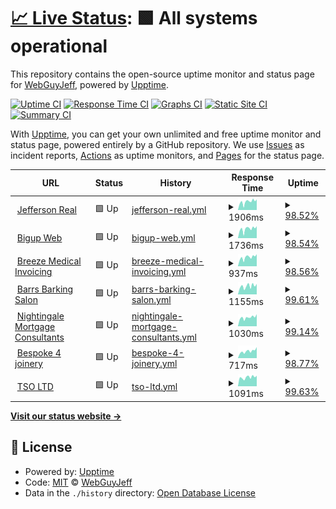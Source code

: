 # [📈 Live Status](https://WebGuyJeff.github.io/my-site-uptime-monitor): <!--live status--> **🟩 All systems operational**

This repository contains the open-source uptime monitor and status page for [WebGuyJeff](https://WebGuyJeff.github.io/my-site-uptime-monitor), powered by [Upptime](https://github.com/upptime/upptime).

[![Uptime CI](https://github.com/WebGuyJeff/my-site-uptime-monitor/workflows/Uptime%20CI/badge.svg)](https://github.com/WebGuyJeff/my-site-uptime-monitor/actions?query=workflow%3A%22Uptime+CI%22)
[![Response Time CI](https://github.com/WebGuyJeff/my-site-uptime-monitor/workflows/Response%20Time%20CI/badge.svg)](https://github.com/WebGuyJeff/my-site-uptime-monitor/actions?query=workflow%3A%22Response+Time+CI%22)
[![Graphs CI](https://github.com/BWebGuyJeff/my-site-uptime-monitor/workflows/Graphs%20CI/badge.svg)](https://github.com/WebGuyJeff/my-site-uptime-monitor/actions?query=workflow%3A%22Graphs+CI%22)
[![Static Site CI](https://github.com/WebGuyJeff/my-site-uptime-monitor/workflows/Static%20Site%20CI/badge.svg)](https://github.com/WebGuyJeff/my-site-uptime-monitor/actions?query=workflow%3A%22Static+Site+CI%22)
[![Summary CI](https://github.com/WebGuyJeff/my-site-uptime-monitor/workflows/Summary%20CI/badge.svg)](https://github.com/WebGuyJeff/my-site-uptime-monitor/actions?query=workflow%3A%22Summary+CI%22)

With [Upptime](https://upptime.js.org), you can get your own unlimited and free uptime monitor and status page, powered entirely by a GitHub repository. We use [Issues](https://github.com/WebGuyJeff/my-site-uptime-monitor/issues) as incident reports, [Actions](https://github.com/WebGuyJeff/my-site-uptime-monitor/actions) as uptime monitors, and [Pages](https://WebGuyJeff.github.io/my-site-uptime-monitor) for the status page.

<!--start: status pages-->
<!-- This summary is generated by Upptime (https://github.com/upptime/upptime) -->
<!-- Do not edit this manually, your changes will be overwritten -->
<!-- prettier-ignore -->
| URL | Status | History | Response Time | Uptime |
| --- | ------ | ------- | ------------- | ------ |
| <img alt="" src="https://icons.duckduckgo.com/ip3/jeffersonreal.uk.ico" height="13"> [Jefferson Real](https://jeffersonreal.uk) | 🟩 Up | [jefferson-real.yml](https://github.com/WebGuyJeff/my-site-uptime-monitor/commits/HEAD/history/jefferson-real.yml) | <details><summary><img alt="Response time graph" src="./graphs/jefferson-real/response-time-week.png" height="20"> 1906ms</summary><br><a href="https://WebGuyJeff.github.io/my-site-uptime-monitor/history/jefferson-real"><img alt="Response time 1198" src="https://img.shields.io/endpoint?url=https%3A%2F%2Fraw.githubusercontent.com%2FWebGuyJeff%2Fmy-site-uptime-monitor%2FHEAD%2Fapi%2Fjefferson-real%2Fresponse-time.json"></a><br><a href="https://WebGuyJeff.github.io/my-site-uptime-monitor/history/jefferson-real"><img alt="24-hour response time 1929" src="https://img.shields.io/endpoint?url=https%3A%2F%2Fraw.githubusercontent.com%2FWebGuyJeff%2Fmy-site-uptime-monitor%2FHEAD%2Fapi%2Fjefferson-real%2Fresponse-time-day.json"></a><br><a href="https://WebGuyJeff.github.io/my-site-uptime-monitor/history/jefferson-real"><img alt="7-day response time 1906" src="https://img.shields.io/endpoint?url=https%3A%2F%2Fraw.githubusercontent.com%2FWebGuyJeff%2Fmy-site-uptime-monitor%2FHEAD%2Fapi%2Fjefferson-real%2Fresponse-time-week.json"></a><br><a href="https://WebGuyJeff.github.io/my-site-uptime-monitor/history/jefferson-real"><img alt="30-day response time 2007" src="https://img.shields.io/endpoint?url=https%3A%2F%2Fraw.githubusercontent.com%2FWebGuyJeff%2Fmy-site-uptime-monitor%2FHEAD%2Fapi%2Fjefferson-real%2Fresponse-time-month.json"></a><br><a href="https://WebGuyJeff.github.io/my-site-uptime-monitor/history/jefferson-real"><img alt="1-year response time 1338" src="https://img.shields.io/endpoint?url=https%3A%2F%2Fraw.githubusercontent.com%2FWebGuyJeff%2Fmy-site-uptime-monitor%2FHEAD%2Fapi%2Fjefferson-real%2Fresponse-time-year.json"></a></details> | <details><summary><a href="https://WebGuyJeff.github.io/my-site-uptime-monitor/history/jefferson-real">98.52%</a></summary><a href="https://WebGuyJeff.github.io/my-site-uptime-monitor/history/jefferson-real"><img alt="All-time uptime 99.35%" src="https://img.shields.io/endpoint?url=https%3A%2F%2Fraw.githubusercontent.com%2FWebGuyJeff%2Fmy-site-uptime-monitor%2FHEAD%2Fapi%2Fjefferson-real%2Fuptime.json"></a><br><a href="https://WebGuyJeff.github.io/my-site-uptime-monitor/history/jefferson-real"><img alt="24-hour uptime 90.81%" src="https://img.shields.io/endpoint?url=https%3A%2F%2Fraw.githubusercontent.com%2FWebGuyJeff%2Fmy-site-uptime-monitor%2FHEAD%2Fapi%2Fjefferson-real%2Fuptime-day.json"></a><br><a href="https://WebGuyJeff.github.io/my-site-uptime-monitor/history/jefferson-real"><img alt="7-day uptime 98.52%" src="https://img.shields.io/endpoint?url=https%3A%2F%2Fraw.githubusercontent.com%2FWebGuyJeff%2Fmy-site-uptime-monitor%2FHEAD%2Fapi%2Fjefferson-real%2Fuptime-week.json"></a><br><a href="https://WebGuyJeff.github.io/my-site-uptime-monitor/history/jefferson-real"><img alt="30-day uptime 99.45%" src="https://img.shields.io/endpoint?url=https%3A%2F%2Fraw.githubusercontent.com%2FWebGuyJeff%2Fmy-site-uptime-monitor%2FHEAD%2Fapi%2Fjefferson-real%2Fuptime-month.json"></a><br><a href="https://WebGuyJeff.github.io/my-site-uptime-monitor/history/jefferson-real"><img alt="1-year uptime 99.76%" src="https://img.shields.io/endpoint?url=https%3A%2F%2Fraw.githubusercontent.com%2FWebGuyJeff%2Fmy-site-uptime-monitor%2FHEAD%2Fapi%2Fjefferson-real%2Fuptime-year.json"></a></details>
| <img alt="" src="https://icons.duckduckgo.com/ip3/bigupweb.uk.ico" height="13"> [Bigup Web](https://bigupweb.uk) | 🟩 Up | [bigup-web.yml](https://github.com/WebGuyJeff/my-site-uptime-monitor/commits/HEAD/history/bigup-web.yml) | <details><summary><img alt="Response time graph" src="./graphs/bigup-web/response-time-week.png" height="20"> 1736ms</summary><br><a href="https://WebGuyJeff.github.io/my-site-uptime-monitor/history/bigup-web"><img alt="Response time 1535" src="https://img.shields.io/endpoint?url=https%3A%2F%2Fraw.githubusercontent.com%2FWebGuyJeff%2Fmy-site-uptime-monitor%2FHEAD%2Fapi%2Fbigup-web%2Fresponse-time.json"></a><br><a href="https://WebGuyJeff.github.io/my-site-uptime-monitor/history/bigup-web"><img alt="24-hour response time 1698" src="https://img.shields.io/endpoint?url=https%3A%2F%2Fraw.githubusercontent.com%2FWebGuyJeff%2Fmy-site-uptime-monitor%2FHEAD%2Fapi%2Fbigup-web%2Fresponse-time-day.json"></a><br><a href="https://WebGuyJeff.github.io/my-site-uptime-monitor/history/bigup-web"><img alt="7-day response time 1736" src="https://img.shields.io/endpoint?url=https%3A%2F%2Fraw.githubusercontent.com%2FWebGuyJeff%2Fmy-site-uptime-monitor%2FHEAD%2Fapi%2Fbigup-web%2Fresponse-time-week.json"></a><br><a href="https://WebGuyJeff.github.io/my-site-uptime-monitor/history/bigup-web"><img alt="30-day response time 1999" src="https://img.shields.io/endpoint?url=https%3A%2F%2Fraw.githubusercontent.com%2FWebGuyJeff%2Fmy-site-uptime-monitor%2FHEAD%2Fapi%2Fbigup-web%2Fresponse-time-month.json"></a><br><a href="https://WebGuyJeff.github.io/my-site-uptime-monitor/history/bigup-web"><img alt="1-year response time 1913" src="https://img.shields.io/endpoint?url=https%3A%2F%2Fraw.githubusercontent.com%2FWebGuyJeff%2Fmy-site-uptime-monitor%2FHEAD%2Fapi%2Fbigup-web%2Fresponse-time-year.json"></a></details> | <details><summary><a href="https://WebGuyJeff.github.io/my-site-uptime-monitor/history/bigup-web">98.54%</a></summary><a href="https://WebGuyJeff.github.io/my-site-uptime-monitor/history/bigup-web"><img alt="All-time uptime 99.89%" src="https://img.shields.io/endpoint?url=https%3A%2F%2Fraw.githubusercontent.com%2FWebGuyJeff%2Fmy-site-uptime-monitor%2FHEAD%2Fapi%2Fbigup-web%2Fuptime.json"></a><br><a href="https://WebGuyJeff.github.io/my-site-uptime-monitor/history/bigup-web"><img alt="24-hour uptime 90.94%" src="https://img.shields.io/endpoint?url=https%3A%2F%2Fraw.githubusercontent.com%2FWebGuyJeff%2Fmy-site-uptime-monitor%2FHEAD%2Fapi%2Fbigup-web%2Fuptime-day.json"></a><br><a href="https://WebGuyJeff.github.io/my-site-uptime-monitor/history/bigup-web"><img alt="7-day uptime 98.54%" src="https://img.shields.io/endpoint?url=https%3A%2F%2Fraw.githubusercontent.com%2FWebGuyJeff%2Fmy-site-uptime-monitor%2FHEAD%2Fapi%2Fbigup-web%2Fuptime-week.json"></a><br><a href="https://WebGuyJeff.github.io/my-site-uptime-monitor/history/bigup-web"><img alt="30-day uptime 99.41%" src="https://img.shields.io/endpoint?url=https%3A%2F%2Fraw.githubusercontent.com%2FWebGuyJeff%2Fmy-site-uptime-monitor%2FHEAD%2Fapi%2Fbigup-web%2Fuptime-month.json"></a><br><a href="https://WebGuyJeff.github.io/my-site-uptime-monitor/history/bigup-web"><img alt="1-year uptime 99.75%" src="https://img.shields.io/endpoint?url=https%3A%2F%2Fraw.githubusercontent.com%2FWebGuyJeff%2Fmy-site-uptime-monitor%2FHEAD%2Fapi%2Fbigup-web%2Fuptime-year.json"></a></details>
| <img alt="" src="https://icons.duckduckgo.com/ip3/breezemedicalinvoicing.com.ico" height="13"> [Breeze Medical Invoicing](https://breezemedicalinvoicing.com) | 🟩 Up | [breeze-medical-invoicing.yml](https://github.com/WebGuyJeff/my-site-uptime-monitor/commits/HEAD/history/breeze-medical-invoicing.yml) | <details><summary><img alt="Response time graph" src="./graphs/breeze-medical-invoicing/response-time-week.png" height="20"> 937ms</summary><br><a href="https://WebGuyJeff.github.io/my-site-uptime-monitor/history/breeze-medical-invoicing"><img alt="Response time 2031" src="https://img.shields.io/endpoint?url=https%3A%2F%2Fraw.githubusercontent.com%2FWebGuyJeff%2Fmy-site-uptime-monitor%2FHEAD%2Fapi%2Fbreeze-medical-invoicing%2Fresponse-time.json"></a><br><a href="https://WebGuyJeff.github.io/my-site-uptime-monitor/history/breeze-medical-invoicing"><img alt="24-hour response time 917" src="https://img.shields.io/endpoint?url=https%3A%2F%2Fraw.githubusercontent.com%2FWebGuyJeff%2Fmy-site-uptime-monitor%2FHEAD%2Fapi%2Fbreeze-medical-invoicing%2Fresponse-time-day.json"></a><br><a href="https://WebGuyJeff.github.io/my-site-uptime-monitor/history/breeze-medical-invoicing"><img alt="7-day response time 937" src="https://img.shields.io/endpoint?url=https%3A%2F%2Fraw.githubusercontent.com%2FWebGuyJeff%2Fmy-site-uptime-monitor%2FHEAD%2Fapi%2Fbreeze-medical-invoicing%2Fresponse-time-week.json"></a><br><a href="https://WebGuyJeff.github.io/my-site-uptime-monitor/history/breeze-medical-invoicing"><img alt="30-day response time 1003" src="https://img.shields.io/endpoint?url=https%3A%2F%2Fraw.githubusercontent.com%2FWebGuyJeff%2Fmy-site-uptime-monitor%2FHEAD%2Fapi%2Fbreeze-medical-invoicing%2Fresponse-time-month.json"></a><br><a href="https://WebGuyJeff.github.io/my-site-uptime-monitor/history/breeze-medical-invoicing"><img alt="1-year response time 1950" src="https://img.shields.io/endpoint?url=https%3A%2F%2Fraw.githubusercontent.com%2FWebGuyJeff%2Fmy-site-uptime-monitor%2FHEAD%2Fapi%2Fbreeze-medical-invoicing%2Fresponse-time-year.json"></a></details> | <details><summary><a href="https://WebGuyJeff.github.io/my-site-uptime-monitor/history/breeze-medical-invoicing">98.56%</a></summary><a href="https://WebGuyJeff.github.io/my-site-uptime-monitor/history/breeze-medical-invoicing"><img alt="All-time uptime 99.88%" src="https://img.shields.io/endpoint?url=https%3A%2F%2Fraw.githubusercontent.com%2FWebGuyJeff%2Fmy-site-uptime-monitor%2FHEAD%2Fapi%2Fbreeze-medical-invoicing%2Fuptime.json"></a><br><a href="https://WebGuyJeff.github.io/my-site-uptime-monitor/history/breeze-medical-invoicing"><img alt="24-hour uptime 91.07%" src="https://img.shields.io/endpoint?url=https%3A%2F%2Fraw.githubusercontent.com%2FWebGuyJeff%2Fmy-site-uptime-monitor%2FHEAD%2Fapi%2Fbreeze-medical-invoicing%2Fuptime-day.json"></a><br><a href="https://WebGuyJeff.github.io/my-site-uptime-monitor/history/breeze-medical-invoicing"><img alt="7-day uptime 98.56%" src="https://img.shields.io/endpoint?url=https%3A%2F%2Fraw.githubusercontent.com%2FWebGuyJeff%2Fmy-site-uptime-monitor%2FHEAD%2Fapi%2Fbreeze-medical-invoicing%2Fuptime-week.json"></a><br><a href="https://WebGuyJeff.github.io/my-site-uptime-monitor/history/breeze-medical-invoicing"><img alt="30-day uptime 99.47%" src="https://img.shields.io/endpoint?url=https%3A%2F%2Fraw.githubusercontent.com%2FWebGuyJeff%2Fmy-site-uptime-monitor%2FHEAD%2Fapi%2Fbreeze-medical-invoicing%2Fuptime-month.json"></a><br><a href="https://WebGuyJeff.github.io/my-site-uptime-monitor/history/breeze-medical-invoicing"><img alt="1-year uptime 99.78%" src="https://img.shields.io/endpoint?url=https%3A%2F%2Fraw.githubusercontent.com%2FWebGuyJeff%2Fmy-site-uptime-monitor%2FHEAD%2Fapi%2Fbreeze-medical-invoicing%2Fuptime-year.json"></a></details>
| <img alt="" src="https://icons.duckduckgo.com/ip3/barrsbarkingsalon.co.uk.ico" height="13"> [Barrs Barking Salon](https://barrsbarkingsalon.co.uk) | 🟩 Up | [barrs-barking-salon.yml](https://github.com/WebGuyJeff/my-site-uptime-monitor/commits/HEAD/history/barrs-barking-salon.yml) | <details><summary><img alt="Response time graph" src="./graphs/barrs-barking-salon/response-time-week.png" height="20"> 1155ms</summary><br><a href="https://WebGuyJeff.github.io/my-site-uptime-monitor/history/barrs-barking-salon"><img alt="Response time 1042" src="https://img.shields.io/endpoint?url=https%3A%2F%2Fraw.githubusercontent.com%2FWebGuyJeff%2Fmy-site-uptime-monitor%2FHEAD%2Fapi%2Fbarrs-barking-salon%2Fresponse-time.json"></a><br><a href="https://WebGuyJeff.github.io/my-site-uptime-monitor/history/barrs-barking-salon"><img alt="24-hour response time 1205" src="https://img.shields.io/endpoint?url=https%3A%2F%2Fraw.githubusercontent.com%2FWebGuyJeff%2Fmy-site-uptime-monitor%2FHEAD%2Fapi%2Fbarrs-barking-salon%2Fresponse-time-day.json"></a><br><a href="https://WebGuyJeff.github.io/my-site-uptime-monitor/history/barrs-barking-salon"><img alt="7-day response time 1155" src="https://img.shields.io/endpoint?url=https%3A%2F%2Fraw.githubusercontent.com%2FWebGuyJeff%2Fmy-site-uptime-monitor%2FHEAD%2Fapi%2Fbarrs-barking-salon%2Fresponse-time-week.json"></a><br><a href="https://WebGuyJeff.github.io/my-site-uptime-monitor/history/barrs-barking-salon"><img alt="30-day response time 1120" src="https://img.shields.io/endpoint?url=https%3A%2F%2Fraw.githubusercontent.com%2FWebGuyJeff%2Fmy-site-uptime-monitor%2FHEAD%2Fapi%2Fbarrs-barking-salon%2Fresponse-time-month.json"></a><br><a href="https://WebGuyJeff.github.io/my-site-uptime-monitor/history/barrs-barking-salon"><img alt="1-year response time 1069" src="https://img.shields.io/endpoint?url=https%3A%2F%2Fraw.githubusercontent.com%2FWebGuyJeff%2Fmy-site-uptime-monitor%2FHEAD%2Fapi%2Fbarrs-barking-salon%2Fresponse-time-year.json"></a></details> | <details><summary><a href="https://WebGuyJeff.github.io/my-site-uptime-monitor/history/barrs-barking-salon">99.61%</a></summary><a href="https://WebGuyJeff.github.io/my-site-uptime-monitor/history/barrs-barking-salon"><img alt="All-time uptime 99.90%" src="https://img.shields.io/endpoint?url=https%3A%2F%2Fraw.githubusercontent.com%2FWebGuyJeff%2Fmy-site-uptime-monitor%2FHEAD%2Fapi%2Fbarrs-barking-salon%2Fuptime.json"></a><br><a href="https://WebGuyJeff.github.io/my-site-uptime-monitor/history/barrs-barking-salon"><img alt="24-hour uptime 97.26%" src="https://img.shields.io/endpoint?url=https%3A%2F%2Fraw.githubusercontent.com%2FWebGuyJeff%2Fmy-site-uptime-monitor%2FHEAD%2Fapi%2Fbarrs-barking-salon%2Fuptime-day.json"></a><br><a href="https://WebGuyJeff.github.io/my-site-uptime-monitor/history/barrs-barking-salon"><img alt="7-day uptime 99.61%" src="https://img.shields.io/endpoint?url=https%3A%2F%2Fraw.githubusercontent.com%2FWebGuyJeff%2Fmy-site-uptime-monitor%2FHEAD%2Fapi%2Fbarrs-barking-salon%2Fuptime-week.json"></a><br><a href="https://WebGuyJeff.github.io/my-site-uptime-monitor/history/barrs-barking-salon"><img alt="30-day uptime 99.71%" src="https://img.shields.io/endpoint?url=https%3A%2F%2Fraw.githubusercontent.com%2FWebGuyJeff%2Fmy-site-uptime-monitor%2FHEAD%2Fapi%2Fbarrs-barking-salon%2Fuptime-month.json"></a><br><a href="https://WebGuyJeff.github.io/my-site-uptime-monitor/history/barrs-barking-salon"><img alt="1-year uptime 99.80%" src="https://img.shields.io/endpoint?url=https%3A%2F%2Fraw.githubusercontent.com%2FWebGuyJeff%2Fmy-site-uptime-monitor%2FHEAD%2Fapi%2Fbarrs-barking-salon%2Fuptime-year.json"></a></details>
| <img alt="" src="https://icons.duckduckgo.com/ip3/nightingalemortgageconsultants.com.ico" height="13"> [Nightingale Mortgage Consultants](https://nightingalemortgageconsultants.com/) | 🟩 Up | [nightingale-mortgage-consultants.yml](https://github.com/WebGuyJeff/my-site-uptime-monitor/commits/HEAD/history/nightingale-mortgage-consultants.yml) | <details><summary><img alt="Response time graph" src="./graphs/nightingale-mortgage-consultants/response-time-week.png" height="20"> 1030ms</summary><br><a href="https://WebGuyJeff.github.io/my-site-uptime-monitor/history/nightingale-mortgage-consultants"><img alt="Response time 965" src="https://img.shields.io/endpoint?url=https%3A%2F%2Fraw.githubusercontent.com%2FWebGuyJeff%2Fmy-site-uptime-monitor%2FHEAD%2Fapi%2Fnightingale-mortgage-consultants%2Fresponse-time.json"></a><br><a href="https://WebGuyJeff.github.io/my-site-uptime-monitor/history/nightingale-mortgage-consultants"><img alt="24-hour response time 963" src="https://img.shields.io/endpoint?url=https%3A%2F%2Fraw.githubusercontent.com%2FWebGuyJeff%2Fmy-site-uptime-monitor%2FHEAD%2Fapi%2Fnightingale-mortgage-consultants%2Fresponse-time-day.json"></a><br><a href="https://WebGuyJeff.github.io/my-site-uptime-monitor/history/nightingale-mortgage-consultants"><img alt="7-day response time 1030" src="https://img.shields.io/endpoint?url=https%3A%2F%2Fraw.githubusercontent.com%2FWebGuyJeff%2Fmy-site-uptime-monitor%2FHEAD%2Fapi%2Fnightingale-mortgage-consultants%2Fresponse-time-week.json"></a><br><a href="https://WebGuyJeff.github.io/my-site-uptime-monitor/history/nightingale-mortgage-consultants"><img alt="30-day response time 1065" src="https://img.shields.io/endpoint?url=https%3A%2F%2Fraw.githubusercontent.com%2FWebGuyJeff%2Fmy-site-uptime-monitor%2FHEAD%2Fapi%2Fnightingale-mortgage-consultants%2Fresponse-time-month.json"></a><br><a href="https://WebGuyJeff.github.io/my-site-uptime-monitor/history/nightingale-mortgage-consultants"><img alt="1-year response time 1008" src="https://img.shields.io/endpoint?url=https%3A%2F%2Fraw.githubusercontent.com%2FWebGuyJeff%2Fmy-site-uptime-monitor%2FHEAD%2Fapi%2Fnightingale-mortgage-consultants%2Fresponse-time-year.json"></a></details> | <details><summary><a href="https://WebGuyJeff.github.io/my-site-uptime-monitor/history/nightingale-mortgage-consultants">99.14%</a></summary><a href="https://WebGuyJeff.github.io/my-site-uptime-monitor/history/nightingale-mortgage-consultants"><img alt="All-time uptime 99.85%" src="https://img.shields.io/endpoint?url=https%3A%2F%2Fraw.githubusercontent.com%2FWebGuyJeff%2Fmy-site-uptime-monitor%2FHEAD%2Fapi%2Fnightingale-mortgage-consultants%2Fuptime.json"></a><br><a href="https://WebGuyJeff.github.io/my-site-uptime-monitor/history/nightingale-mortgage-consultants"><img alt="24-hour uptime 93.97%" src="https://img.shields.io/endpoint?url=https%3A%2F%2Fraw.githubusercontent.com%2FWebGuyJeff%2Fmy-site-uptime-monitor%2FHEAD%2Fapi%2Fnightingale-mortgage-consultants%2Fuptime-day.json"></a><br><a href="https://WebGuyJeff.github.io/my-site-uptime-monitor/history/nightingale-mortgage-consultants"><img alt="7-day uptime 99.14%" src="https://img.shields.io/endpoint?url=https%3A%2F%2Fraw.githubusercontent.com%2FWebGuyJeff%2Fmy-site-uptime-monitor%2FHEAD%2Fapi%2Fnightingale-mortgage-consultants%2Fuptime-week.json"></a><br><a href="https://WebGuyJeff.github.io/my-site-uptime-monitor/history/nightingale-mortgage-consultants"><img alt="30-day uptime 99.61%" src="https://img.shields.io/endpoint?url=https%3A%2F%2Fraw.githubusercontent.com%2FWebGuyJeff%2Fmy-site-uptime-monitor%2FHEAD%2Fapi%2Fnightingale-mortgage-consultants%2Fuptime-month.json"></a><br><a href="https://WebGuyJeff.github.io/my-site-uptime-monitor/history/nightingale-mortgage-consultants"><img alt="1-year uptime 99.80%" src="https://img.shields.io/endpoint?url=https%3A%2F%2Fraw.githubusercontent.com%2FWebGuyJeff%2Fmy-site-uptime-monitor%2FHEAD%2Fapi%2Fnightingale-mortgage-consultants%2Fuptime-year.json"></a></details>
| <img alt="" src="https://icons.duckduckgo.com/ip3/bespoke4joinery.co.uk.ico" height="13"> [Bespoke 4 joinery](https://bespoke4joinery.co.uk) | 🟩 Up | [bespoke-4-joinery.yml](https://github.com/WebGuyJeff/my-site-uptime-monitor/commits/HEAD/history/bespoke-4-joinery.yml) | <details><summary><img alt="Response time graph" src="./graphs/bespoke-4-joinery/response-time-week.png" height="20"> 717ms</summary><br><a href="https://WebGuyJeff.github.io/my-site-uptime-monitor/history/bespoke-4-joinery"><img alt="Response time 777" src="https://img.shields.io/endpoint?url=https%3A%2F%2Fraw.githubusercontent.com%2FWebGuyJeff%2Fmy-site-uptime-monitor%2FHEAD%2Fapi%2Fbespoke-4-joinery%2Fresponse-time.json"></a><br><a href="https://WebGuyJeff.github.io/my-site-uptime-monitor/history/bespoke-4-joinery"><img alt="24-hour response time 719" src="https://img.shields.io/endpoint?url=https%3A%2F%2Fraw.githubusercontent.com%2FWebGuyJeff%2Fmy-site-uptime-monitor%2FHEAD%2Fapi%2Fbespoke-4-joinery%2Fresponse-time-day.json"></a><br><a href="https://WebGuyJeff.github.io/my-site-uptime-monitor/history/bespoke-4-joinery"><img alt="7-day response time 717" src="https://img.shields.io/endpoint?url=https%3A%2F%2Fraw.githubusercontent.com%2FWebGuyJeff%2Fmy-site-uptime-monitor%2FHEAD%2Fapi%2Fbespoke-4-joinery%2Fresponse-time-week.json"></a><br><a href="https://WebGuyJeff.github.io/my-site-uptime-monitor/history/bespoke-4-joinery"><img alt="30-day response time 770" src="https://img.shields.io/endpoint?url=https%3A%2F%2Fraw.githubusercontent.com%2FWebGuyJeff%2Fmy-site-uptime-monitor%2FHEAD%2Fapi%2Fbespoke-4-joinery%2Fresponse-time-month.json"></a><br><a href="https://WebGuyJeff.github.io/my-site-uptime-monitor/history/bespoke-4-joinery"><img alt="1-year response time 785" src="https://img.shields.io/endpoint?url=https%3A%2F%2Fraw.githubusercontent.com%2FWebGuyJeff%2Fmy-site-uptime-monitor%2FHEAD%2Fapi%2Fbespoke-4-joinery%2Fresponse-time-year.json"></a></details> | <details><summary><a href="https://WebGuyJeff.github.io/my-site-uptime-monitor/history/bespoke-4-joinery">98.77%</a></summary><a href="https://WebGuyJeff.github.io/my-site-uptime-monitor/history/bespoke-4-joinery"><img alt="All-time uptime 99.90%" src="https://img.shields.io/endpoint?url=https%3A%2F%2Fraw.githubusercontent.com%2FWebGuyJeff%2Fmy-site-uptime-monitor%2FHEAD%2Fapi%2Fbespoke-4-joinery%2Fuptime.json"></a><br><a href="https://WebGuyJeff.github.io/my-site-uptime-monitor/history/bespoke-4-joinery"><img alt="24-hour uptime 91.39%" src="https://img.shields.io/endpoint?url=https%3A%2F%2Fraw.githubusercontent.com%2FWebGuyJeff%2Fmy-site-uptime-monitor%2FHEAD%2Fapi%2Fbespoke-4-joinery%2Fuptime-day.json"></a><br><a href="https://WebGuyJeff.github.io/my-site-uptime-monitor/history/bespoke-4-joinery"><img alt="7-day uptime 98.77%" src="https://img.shields.io/endpoint?url=https%3A%2F%2Fraw.githubusercontent.com%2FWebGuyJeff%2Fmy-site-uptime-monitor%2FHEAD%2Fapi%2Fbespoke-4-joinery%2Fuptime-week.json"></a><br><a href="https://WebGuyJeff.github.io/my-site-uptime-monitor/history/bespoke-4-joinery"><img alt="30-day uptime 99.53%" src="https://img.shields.io/endpoint?url=https%3A%2F%2Fraw.githubusercontent.com%2FWebGuyJeff%2Fmy-site-uptime-monitor%2FHEAD%2Fapi%2Fbespoke-4-joinery%2Fuptime-month.json"></a><br><a href="https://WebGuyJeff.github.io/my-site-uptime-monitor/history/bespoke-4-joinery"><img alt="1-year uptime 99.80%" src="https://img.shields.io/endpoint?url=https%3A%2F%2Fraw.githubusercontent.com%2FWebGuyJeff%2Fmy-site-uptime-monitor%2FHEAD%2Fapi%2Fbespoke-4-joinery%2Fuptime-year.json"></a></details>
| <img alt="" src="https://icons.duckduckgo.com/ip3/tso-ltd.co.uk.ico" height="13"> [TSO LTD](https://tso-ltd.co.uk/) | 🟩 Up | [tso-ltd.yml](https://github.com/WebGuyJeff/my-site-uptime-monitor/commits/HEAD/history/tso-ltd.yml) | <details><summary><img alt="Response time graph" src="./graphs/tso-ltd/response-time-week.png" height="20"> 1091ms</summary><br><a href="https://WebGuyJeff.github.io/my-site-uptime-monitor/history/tso-ltd"><img alt="Response time 1754" src="https://img.shields.io/endpoint?url=https%3A%2F%2Fraw.githubusercontent.com%2FWebGuyJeff%2Fmy-site-uptime-monitor%2FHEAD%2Fapi%2Ftso-ltd%2Fresponse-time.json"></a><br><a href="https://WebGuyJeff.github.io/my-site-uptime-monitor/history/tso-ltd"><img alt="24-hour response time 1056" src="https://img.shields.io/endpoint?url=https%3A%2F%2Fraw.githubusercontent.com%2FWebGuyJeff%2Fmy-site-uptime-monitor%2FHEAD%2Fapi%2Ftso-ltd%2Fresponse-time-day.json"></a><br><a href="https://WebGuyJeff.github.io/my-site-uptime-monitor/history/tso-ltd"><img alt="7-day response time 1091" src="https://img.shields.io/endpoint?url=https%3A%2F%2Fraw.githubusercontent.com%2FWebGuyJeff%2Fmy-site-uptime-monitor%2FHEAD%2Fapi%2Ftso-ltd%2Fresponse-time-week.json"></a><br><a href="https://WebGuyJeff.github.io/my-site-uptime-monitor/history/tso-ltd"><img alt="30-day response time 1111" src="https://img.shields.io/endpoint?url=https%3A%2F%2Fraw.githubusercontent.com%2FWebGuyJeff%2Fmy-site-uptime-monitor%2FHEAD%2Fapi%2Ftso-ltd%2Fresponse-time-month.json"></a><br><a href="https://WebGuyJeff.github.io/my-site-uptime-monitor/history/tso-ltd"><img alt="1-year response time 1659" src="https://img.shields.io/endpoint?url=https%3A%2F%2Fraw.githubusercontent.com%2FWebGuyJeff%2Fmy-site-uptime-monitor%2FHEAD%2Fapi%2Ftso-ltd%2Fresponse-time-year.json"></a></details> | <details><summary><a href="https://WebGuyJeff.github.io/my-site-uptime-monitor/history/tso-ltd">99.63%</a></summary><a href="https://WebGuyJeff.github.io/my-site-uptime-monitor/history/tso-ltd"><img alt="All-time uptime 32.85%" src="https://img.shields.io/endpoint?url=https%3A%2F%2Fraw.githubusercontent.com%2FWebGuyJeff%2Fmy-site-uptime-monitor%2FHEAD%2Fapi%2Ftso-ltd%2Fuptime.json"></a><br><a href="https://WebGuyJeff.github.io/my-site-uptime-monitor/history/tso-ltd"><img alt="24-hour uptime 97.41%" src="https://img.shields.io/endpoint?url=https%3A%2F%2Fraw.githubusercontent.com%2FWebGuyJeff%2Fmy-site-uptime-monitor%2FHEAD%2Fapi%2Ftso-ltd%2Fuptime-day.json"></a><br><a href="https://WebGuyJeff.github.io/my-site-uptime-monitor/history/tso-ltd"><img alt="7-day uptime 99.63%" src="https://img.shields.io/endpoint?url=https%3A%2F%2Fraw.githubusercontent.com%2FWebGuyJeff%2Fmy-site-uptime-monitor%2FHEAD%2Fapi%2Ftso-ltd%2Fuptime-week.json"></a><br><a href="https://WebGuyJeff.github.io/my-site-uptime-monitor/history/tso-ltd"><img alt="30-day uptime 99.63%" src="https://img.shields.io/endpoint?url=https%3A%2F%2Fraw.githubusercontent.com%2FWebGuyJeff%2Fmy-site-uptime-monitor%2FHEAD%2Fapi%2Ftso-ltd%2Fuptime-month.json"></a><br><a href="https://WebGuyJeff.github.io/my-site-uptime-monitor/history/tso-ltd"><img alt="1-year uptime 91.27%" src="https://img.shields.io/endpoint?url=https%3A%2F%2Fraw.githubusercontent.com%2FWebGuyJeff%2Fmy-site-uptime-monitor%2FHEAD%2Fapi%2Ftso-ltd%2Fuptime-year.json"></a></details>

<!--end: status pages-->

[**Visit our status website →**](https://WebGuyJeff.github.io/my-site-uptime-monitor)

## 📄 License

- Powered by: [Upptime](https://github.com/upptime/upptime)
- Code: [MIT](./LICENSE) © [WebGuyJeff](https://WebGuyJeff.github.io/my-site-uptime-monitor)
- Data in the `./history` directory: [Open Database License](https://opendatacommons.org/licenses/odbl/1-0/)
